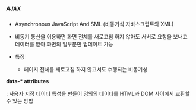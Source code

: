 ##### AJAX

- Asynchronous JavaScript And SML (비동기식 자바스크립트와 XML)

- 비동기 통신을 이용하면 화면 전체를 새로고침 하지 않아도 서버로 요청을 보내고 데이터를 받아 화면의 일부분만 업데이트 가능

- 특징
  
  - 페이지 전체를 새로고침 하지 않고서도 수행되는 비동기성



**data-\* attributes**

: 사용자 지정 데이터 특성을 만들어 임의의 데이터를 HTML과 DOM 사이에서 교환할 수 있는 방법

